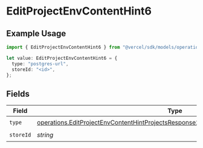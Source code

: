 # EditProjectEnvContentHint6

## Example Usage

```typescript
import { EditProjectEnvContentHint6 } from "@vercel/sdk/models/operations/editprojectenv.js";

let value: EditProjectEnvContentHint6 = {
  type: "postgres-url",
  storeId: "<id>",
};
```

## Fields

| Field                                                                                                                                                                                            | Type                                                                                                                                                                                             | Required                                                                                                                                                                                         | Description                                                                                                                                                                                      |
| ------------------------------------------------------------------------------------------------------------------------------------------------------------------------------------------------ | ------------------------------------------------------------------------------------------------------------------------------------------------------------------------------------------------ | ------------------------------------------------------------------------------------------------------------------------------------------------------------------------------------------------ | ------------------------------------------------------------------------------------------------------------------------------------------------------------------------------------------------ |
| `type`                                                                                                                                                                                           | [operations.EditProjectEnvContentHintProjectsResponse200ApplicationJSONResponseBodyType](../../models/operations/editprojectenvcontenthintprojectsresponse200applicationjsonresponsebodytype.md) | :heavy_check_mark:                                                                                                                                                                               | N/A                                                                                                                                                                                              |
| `storeId`                                                                                                                                                                                        | *string*                                                                                                                                                                                         | :heavy_check_mark:                                                                                                                                                                               | N/A                                                                                                                                                                                              |